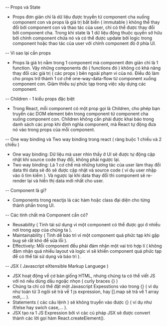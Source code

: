 -- Props và State

- Props đơn giản chỉ là dữ liệu được truyền từ component cha xuống component con và props là giá trị bất biến ( immutable ) không thể thay đổi bởi component con và thao tác của user, chỉ có thể được thay đổi bởi component cha. Trong khi state là 1 dữ liệu động thuộc quyền sở hữu bởi chính component chứa nó và có thể được update bởi logic trong component hoặc thao tác của user với chính component đó ở phía UI.

-- Vì sao lại cần props

- Props là giá trị nằm trong 1 component mà component đơn giản chỉ là 1 function. Vậy những components đó ( functions đó ) không có khả năng thay đổi các giá trị ( các props ) bên ngoài phạm vi của nó. Điều đó làm cho props trở thành 1 cơ chế one-way-data-flow từ component xuống component con. Giảm thiểu sự phức tạp trong việc xây dựng các component.

-- Children - 1 kiểu props đặc biệt

- Trong React, mỗi component có một prop gọi là Children, cho phép bạn truyền các DOM element bên trong component từ component cha xuống component con. Children không cần phải được khai báo trong danh sách các prop khi định nghĩa component, mà React tự động đưa nó vào trong props của mỗi component.

-- One way binding và Two way binding trong react ( ràng buộc 1 chiều và 2 chiều )

- One way binding: Dữ liệu mà user nhìn thấy ở UI sẽ được tự động cập nhật khi source code thay đổi, không phải ngược lại.
- Two way binding: Là 1 cơ chế mà những tương tác của user làm thay đổi data thì data sẽ đó sẽ được cập nhật và source code ( ví dụ user nhập vào ô tìm kiếm ). Và ngược lại khi data thay đổi thì component sẽ re-render lại và hiển thị data mới nhất cho user.

-- Component là gì?

- Components trong reactjs là các hàm hoặc class đại diện cho từng thành phần trong UI.

-- Các tính chất mà Component cần có?

- Reusability ( Tính tái sử dụng vì một component có thể được gọi ở nhiều nơi trong app của chúng ta ).
- Maintainability ( Tính dễ bảo trì vì một component quá phức tạp khi gặp bug sẽ rất khó để sửa lỗi ).
- Effectively: Mỗi component đều phải đảm nhận một vai trò hợp lí ( không đảm nhận quá nhiều layout và logic vì sẽ khiến component quá phức tạp để có thể tái sử dụng và bảo trì ).

-- JSX ( Javascript eXtensible Markup Languege )

- JSX hoạt động về cơ bản giống HTML, nhưng chúng ta có thể viết JS với nó nếu dùng dấu ngoặc nhọn ( curly braces {} )
- Chúng ta chỉ có thể đặt một Javascript Expesstions vào trong {} ( ví dụ như toán tử 3 ngôi sẽ trả về 1 js expression, hay [].map sẽ trả về 1 array mới,... ).
- Statements ( các câu lệnh ) sẽ không truyền vào được {} ( ví dụ như if/else hay swich case,... ).
- JSX tạo ra 1 JS Expression bởi vì các cú pháp JSX sẽ được convert thành các lời gọi hàm React.createElement().
